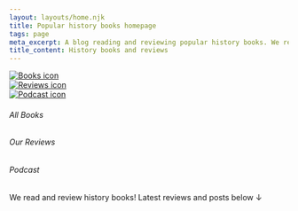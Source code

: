 ```yaml
---
layout: layouts/home.njk
title: Popular history books homepage
tags: page
meta_excerpt: A blog reading and reviewing popular history books. We review great (hopefully!) new (probably...) history (certainly 🙂) books - that you might otherwise overlook.
title_content: History books and reviews
---
```


<div class="grid-3-columns pad-top-10"> 

<div class="circle">
  <a href="{{ staticdata.links.books_all }}" aria-label="All history books"><img class="fit-inside-circle" src="{{staticdata.images.books_icon}}" alt="Books icon">
</div></a>
<div class="circle">
  <a href="{{ staticdata.links.books_reviews }}" aria-label="All our reviews"><img class="fit-inside-circle" src="{{staticdata.images.review_icon}}" alt="Reviews icon"></a>
</div>
<div class="circle">
  <a href="{{ staticdata.links.podcast }}" aria-label="Our podcast playlist - opens in the ListenNotes site"><img class="fit-inside-circle" src="{{staticdata.images.mic_icon}}" alt="Podcast icon"></a>
</div>

<h6 class="txt-center txt-capital fw-normal pad-none" role="presentation">All Books</h6>
<h6 class="txt-center txt-capital fw-normal pad-none" role="presentation">Our Reviews</h6>
<h6 class="txt-center txt-capital fw-normal pad-none" role="presentation">Podcast</h6>

</div>

<p class="pad-bottom pad-top">We read and review history books! Latest reviews and posts below ↓</p>